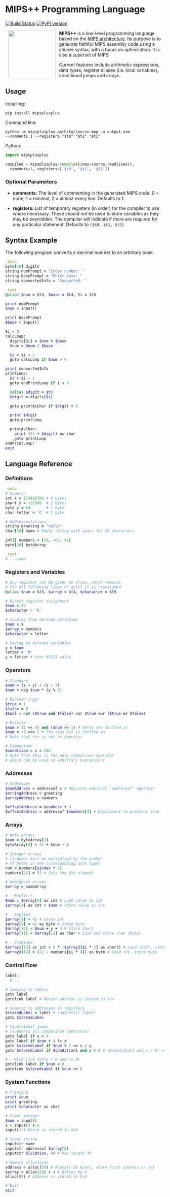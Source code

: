 # MIPS++ Programming Language
[![Build Status](https://travis-ci.com/alexsocha/mipsplusplus.svg?branch=master)](https://travis-ci.com/alexsocha/mipsplusplus)
[![PyPI version](https://badge.fury.io/py/mipsplusplus.svg)](https://badge.fury.io/py/mipsplusplus)

<img src="https://raw.githubusercontent.com/alexsocha/mipsplusplus/master/logo.svg?sanitize=true" align="left" hspace="10" width="150px">

**MIPS++** is a low-level programming language based on the [MIPS architecture](https://en.wikipedia.org/wiki/MIPS_architecture). Its purpose is to generate faithful MIPS assembly code using a clearer syntax, with a focus on optimization. It is also a superset of MIPS.

Current features include arithmetic expressions, data types, register aliases (i.e. local variables), conditional jumps and arrays.

## Usage

Installing:
```
pip install mipsplusplus
```

Command line:
```
python -m mipsplusplus path/to/source.mpp -o output.asm
--comments 1 --registers "$t0" "$t1" "$t1"
```

Python:
```python
import mipsplusplus

compiled = mipsplusplus.compile(lines=source.readlines(),
  comments=1, registers=['$t0', '$t1', '$t2'])
```

### Optional Parameters
* **comments:** The level of commenting in the generated MIPS code.
0 = none, 1 = minimal, 2 = almost every line. Defaults to 1.

* **registers:** List of temporary registers (in order) for the compiler to use where necessary. These should not be used to store variables as they may be overridden. The compiler will indicate if more are required for any particular statement. Defaults to `[$t0, $t1, $t2]`.

## Syntax Example
The following program converts a decimal number to an arbitrary base.
```ruby
.data
byte[30] digits
string numPrompt = "Enter number: "
string basePrompt = "Enter base: "
string convertedInfo = "Converted: "

.text
@alias $num = $t3, $base = $t4, $i = $t5

print numPrompt
$num = input()

print basePrompt
$base = input()

$i = 0
calcLoop:
  digits[$i] = $num % $base
  $num = $num / $base

  $i = $i + 1
  goto calcLoop if $num > 0

print convertedInfo
printLoop:
  $i = $i - 1
  goto endPrintLoop if i < 0

  @alias $digit = $t3
  $digit = digits[$i]

  goto printAsChar if $digit > 9

  print $digit
  goto printLoop

  printAsChar:
    print (55 + $digit) as char
    goto printLoop
endPrintLoop:
exit
```

## Language Reference
### Definitions
```ruby
.data
# Numeric
int x = 123456789 # 4 bytes
short y = -32000  # 2 bytes
byte z = 64       # 1 byte
char letter = 'C' # 1 byte

# Addresses/arrays
string greeting = "hello"
char[20] name # Empty string with space for 20 characters

int[] numbers = [20, -65, 42]
byte[30] byteArray

.text
# ...code
```

### Registers and Variables
```ruby
# Any register can be given an alias, which remains
# for all following lines or until it is reassigned
@alias $num = $t3, $array = $t4, $character = $t5

# Direct register assignment
$num = 42
$character = 'K'

# Loading from defined variables
$num = x
$array = numbers
$character = letter

# Saving to defined variables
x = $num
letter = 'M'
y = letter # Uses ASCII value
```

### Operators
```ruby
# Standard
$num = (x + y) / (z - 7)
$num = neg $num * (y % 8)

# Boolean logic
$true = 1
$false = 0
$bool = not ($true and $false) nor $true xor ($true or $false)

# Bitwise
$num = (1 << 4) and ($num >> 1) # Zeros are shifted in
$num = -8 >>> 2 # The sign bit is shifted in
# Note that <<< is not an operator

# Comparison
$condition = z < 200
# Note that this is the only comparison operator
# which can be used in arbitrary expressions
```

### Addresses
```ruby
# Addresses
$numAddress = addressof x # Requires explicit 'addressof' operator
$stringAddress = greeting
$arrayAddress = numbers

$offsetAddress = $numbers + 4
$offsetAddress = addressof $numbers[4] # Equivalent to previous line
```

### Arrays
```ruby
# Byte arrays
$num = byteArray[3]
byteArray[4] = 42 + $num - z

# Integer arrays
# (indexes must be multiplied by the number
# of bytes in the corresponding data type)
num = numbers[$index * 4] 
numbers[24] = 32 # Sets the 6th element

# Ambiguous arrays
$array = someArray

# - Explicit
$num = $array[0] as int # Load value as int
$array[4] as int = $num # Store value as int

# - Implied
$array[8] = 42 # Store int
$array[9] = 42 as byte # Store byte
$array[10] = $num + y + 3 # Store short
$array[11] = $array[12] as char # Load and store char (byte)

# - Combined
$array1[13] as int = 6 * ($array2[$i * 2] as short) # Load short, store int
$array3[14] = (22 - numbers[$i * 4]) as byte # Load int, store byte
```

### Control Flow
```ruby
label:
  # ...

# Jumping to labels
goto label
gotolink label # Return address is stored in $ra

# Jumping to addresses in registers
$storedLabel = label # (addressof label)
goto $storedLabel

# Conditional jumps
# (supports all comparison operators)
goto label if x > 9
goto label if $num + 4 != x
goto $storedLabel if $num % 7 <= x / y
goto $storedLabel if $condition1 and x < 8 # ($condition1 and x < 8) == 1

# - With link (only < 0 and >= 0)
gotolink label if $num < 0
gotolink $storedLabel if $num >= 0
```

### System Functions
```ruby
# Printing
print $num
print greeting
print $character as char

# Input integer
$num = input()
x = input() + 6
input() # Value is stored in $v0

# Input string
inputstr name
inputstr addressof $array[8]
inputstr $location, 40 # Max length 40

# Memory allocation
address = alloc(50) # Alocate 50 bytes, store first address as int
$array = alloc(20) + 4 # Offset by 4
alloc(80) # Address is stored in $v0

# Exit
exit
```
